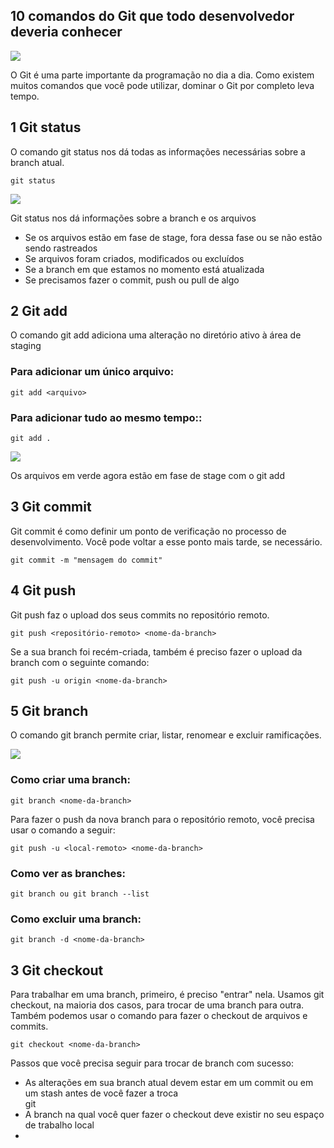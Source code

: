 ## 10 comandos do Git que todo desenvolvedor deveria conhecer

<img src = "https://upload.wikimedia.org/wikipedia/commons/thumb/e/e0/Git-logo.svg/640px-Git-logo.svg.png">

O Git é uma parte importante da programação no dia a dia.
Como existem muitos comandos que você pode utilizar, dominar o Git por completo leva tempo.

## 1 Git status

O comando git status nos dá todas as informações necessárias sobre a branch atual.

`git status`

<img src ='https://cdn1.gnarususercontent.com.br/1/796210/6f40f47b-8443-4be9-8435-21ba33853d2a.png'>

Git status nos dá informações sobre a branch e os arquivos
<ul>
    <li>Se os arquivos estão em fase de stage, fora dessa fase ou se não estão sendo rastreados</li>
    <li>Se arquivos foram criados, modificados ou excluídos</li>
    <li>Se a branch em que estamos no momento está atualizada</li>
    <li>Se precisamos fazer o commit, push ou pull de algo</li>
</ul>

## 2 Git add

O comando git add adiciona uma alteração no diretório ativo à área de staging

### Para adicionar um único arquivo:

`git add <arquivo>`

### Para adicionar tudo ao mesmo tempo::

`git add .`

<img src = 'https://lh3.googleusercontent.com/09H2vyZqfHKuW6F0O3Omy5XwoqBuQh7P_74Pdn5HnYCTwFiOXtTf7S8BjBlyVpqicT1MHWkSoRgSwCxvpdPhBCj2kPZk-6_z9Alq0cclrO5UbZBauSx7--8215IfnR5k5RidY67K'>

Os arquivos em verde agora estão em fase de stage com o git add

## 3 Git commit

Git commit é como definir um ponto de verificação no processo de desenvolvimento. Você pode voltar a esse ponto mais tarde, se necessário.

`git commit -m "mensagem do commit"`

## 4 Git push

Git push faz o upload dos seus commits no repositório remoto.

`git push <repositório-remoto> <nome-da-branch>`

Se a sua branch foi recém-criada, também é preciso fazer o upload da branch com o seguinte comando:

`git push -u origin <nome-da-branch>`

## 5 Git branch

O comando git branch permite criar, listar, renomear e excluir ramificações.

<img src ='https://lh5.googleusercontent.com/ByJxAPDtlT6I3uHFZeoXRiYwyrVkdIY6Iho8chNGp4DL9Ke8snH9SKCYs10G0bWf-xc_DMgcRIpvrQw0LbQ809tdpi6SBx7lyQ2W6ZRI5EhUFO4jkVLPw3SuAxoGik97qWYg_Kmm'>

### Como criar uma branch:
`git branch <nome-da-branch>`

Para fazer o  push  da nova branch para o repositório remoto, você precisa usar o comando a seguir:

`git push -u <local-remoto> <nome-da-branch>`

### Como ver as branches:
`git branch ou git branch --list`

### Como excluir uma branch:
`git branch -d <nome-da-branch>`


## 3 Git checkout

Para trabalhar em uma branch, primeiro, é preciso "entrar" nela. Usamos git checkout, na maioria dos casos, para trocar de uma branch para outra. Também podemos usar o comando para fazer o checkout de arquivos e commits.

`git checkout <nome-da-branch>`

Passos que você precisa seguir para trocar de branch com sucesso:

<ul>

<li>As alterações em sua branch atual devem estar em um commit ou em um stash antes de você fazer a troca</li>git
<li>A branch na qual você quer fazer o checkout deve existir no seu espaço de trabalho local
<li>

<ul>    